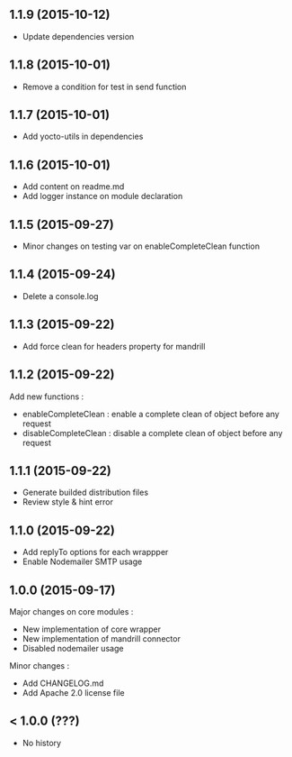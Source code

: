 ## 1.1.9 (2015-10-12)

- Update dependencies version

## 1.1.8 (2015-10-01)

- Remove a condition for test in send function

## 1.1.7 (2015-10-01)

- Add yocto-utils in dependencies

## 1.1.6 (2015-10-01)

- Add content on readme.md
- Add logger instance on module declaration

## 1.1.5 (2015-09-27)

- Minor changes on testing var on enableCompleteClean function

## 1.1.4 (2015-09-24)

- Delete a console.log

## 1.1.3 (2015-09-22)

- Add force clean for headers property for mandrill

## 1.1.2 (2015-09-22)

Add new functions :

- enableCompleteClean : enable a complete clean of object before any request
- disableCompleteClean : disable a complete clean of object before any request

## 1.1.1 (2015-09-22)

- Generate builded distribution files
- Review style & hint error

## 1.1.0 (2015-09-22)

- Add replyTo options for each wrappper
- Enable Nodemailer SMTP usage

## 1.0.0 (2015-09-17)

Major changes on core modules :

- New implementation of core wrapper
- New implementation of mandrill connector
- Disabled nodemailer usage

Minor changes : 

- Add CHANGELOG.md
- Add Apache 2.0 license file

## < 1.0.0 (???)

- No history
